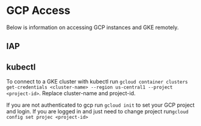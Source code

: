 # GCP Access
Below is information on accessing GCP instances and GKE remotely.

## IAP

## kubectl

To connect to a GKE cluster with kubectl run `gcloud container clusters get-credentials <cluster-name> --region us-central1 --project <project-id>`.  Replace cluster-name and project-id.

If you are not authenticated to gcp run `gcloud init` to set your GCP project and login.  If you are logged in and just need to change project run`gcloud config set projec <project-id>`